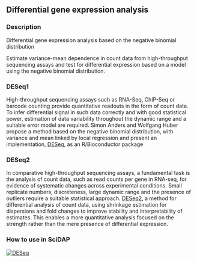 ## Differential gene expression analysis

### Description

Differential gene expression analysis based on the negative binomial distribution

Estimate variance-mean dependence in count data from high-throughput sequencing assays and test for differential expression based on a model using the negative binomial distribution.

### DESeq1

High-throughput sequencing assays such as RNA-Seq, ChIP-Seq or barcode counting provide quantitative readouts
in the form of count data. To infer differential signal in such data correctly and with good statistical power,
estimation of data variability throughout the dynamic range and a suitable error model are required.
Simon Anders and Wolfgang Huber propose a method based on the negative binomial distribution, with variance and mean
linked by local regression and present an implementation, [DESeq](http://bioconductor.org/packages/release/bioc/html/DESeq.html),
as an R/Bioconductor package

### DESeq2

In comparative high-throughput sequencing assays, a fundamental task is the analysis of count data,
such as read counts per gene in RNA-seq, for evidence of systematic changes across experimental conditions.
Small replicate numbers, discreteness, large dynamic range and the presence of outliers require a
suitable statistical approach. [DESeq2](http://www.bioconductor.org/packages/release/bioc/html/DESeq2.html),
a method for differential analysis of count data,
using shrinkage estimation for dispersions and fold changes to improve stability and interpretability of estimates.
This enables a more quantitative analysis focused on the strength rather than the mere presence of differential expression.

### How to use in SciDAP

[![DESeq](http://img.youtube.com/vi/ZJbiIxcnKzU/0.jpg)](http://www.youtube.com/watch?v=ZJbiIxcnKzU "Differential Gene Expression Analysis")
